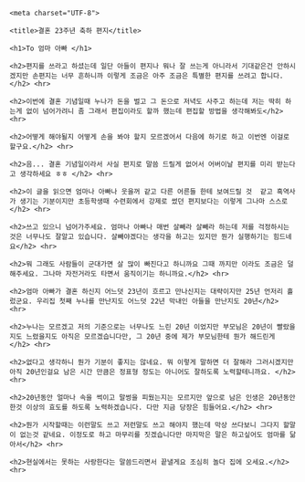 <html lang="ko">



<head>

	<meta charset="UTF-8">

	<title>결혼 23주년 축하 편지</title>

</head>



<body>



	<h1>To 엄마 아빠 </h1>

	<h2>편지를 쓰라고 하셨는데 일단 아들이 편지나 뭐나 잘 쓰는게 아니라서 기대같은건 안하시겠지만 손편지는 너무 흔하니까 이렇게 조금은 아주 조금은 특별한 편지를 쓰려고 합니다.</h2> <hr>

	<h2>이번에 결혼 기념일때 누나가 돈을 벌고 그 돈으로 저녁도 사주고 하는데 저는 딱히 하는게 없이 넘어가려니 좀 그래서 편집이라도 할까 했는데 편집할 방법을 생각해봐도</h2> <hr>

	<h2>어떻게 해야될지 어떻게 손을 봐야 할지 모르겠어서 다음에 하기로 하고 이번엔 이걸로 할구요.</h2> <hr>

	<h2>음... 결혼 기념일이라서 사실 편지로 말씀 드릴게 없어서 어버이날 편지를 미리 받는다고 생각하세요 ㅎㅎ </h2> <hr>	

	<h2>이 글을 읽으면 엄마나 아빠나 웃을꺼 같고 다른 어른들 한테 보여드릴 것  같고 흑역사가 생기는 기분이지만 초등학생때 수련회에서 강제로 썼던 편지보다는 이렇게 그나마 스스로 </h2> <hr>

	<h2>쓰고 있으니 넘어가주세요. 엄마나 아빠나 매번 살빼라 살빼라 하는데 저를 걱정하시는 것은 너무나도 잘알고 있습니다. 살빼야겠다는 생각을 하고는 있지만 뭔가 실행하기는 힘드네요</h2> <hr>

	<h2>뭐 그래도 사람들이 군대가면 살 많이 빠진다고 하니까요 그때 까지만 이라도 조금은 덜해주세요. 그나마 자전거라도 타면서 움직이기는 하니까요.</h2> <hr>

	<h2>엄마 아빠가 결혼 하신지 어느덧 23년이 흐르고 만나신지는 대략이지만 25년 언저리 흘렀군요. 우리집 첫째 누나를 만난지도 어느덧 22년 막내인 아들을 만난지도 20년</h2> <hr>

	<h2>누나는 모르겠고 저의 기준으로는 너무나도 느린 20년 이었지만 부모님은 20년이 빨랐을지도 느렸을지도 아직은 모르겠습니다만, 그 20년 중에 제가 부모님한테 뭔가 해드린게 </h2> <hr>

	<h2>없다고 생각하니 뭔가 기분이 좋지는 않네요. 뭐 이렇게 말하면 더 잘해라 그러시겠지만 아직 20년인걸요 남은 시간 만큼은 정표형 정도는 아니어도 잘하도록 노력할테니까요. </h2> <hr>

	<h2>20년동안 얼마나 속을 썩이고 말썽을 피웠는지는 모르지만 앞으로 남은 인생은 20년동안 한것 이상의 효도를 하도록 노력하겠습니다. 다만 지금 당장은 힘들어요.</h2> <hr>

	<h2>뭔가 시작할때는 이런말도 쓰고 저런말도 쓰고 해야지 했는데 막상 쓰다보니 그다지 할말이 없는것 같네요. 이정도로 하고 마무리를 짓겠습니다만 마지막은 말은 하고싶어도 엄마를 닮아서</h2> <hr>

	<h2>현실에서는 못하는 사랑한다는 말씀드리면서 끝낼게요 조심히 놀다 집에 오세요.</h2> <hr>

	

</body>



</html>
